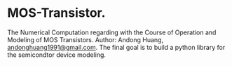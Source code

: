# MOS-Transistor.
The Numerical Computation regarding with the Course of Operation and Modeling of MOS Transistors.
Author: Andong Huang, andonghuang1991@gmail.com.
The final goal is to build a python library for the semicondtor device modeling.

